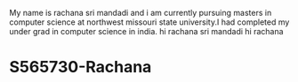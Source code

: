 My name is rachana sri mandadi and i am currently pursuing masters in computer science at northwest missouri state university.I had completed my under grad in computer science in india.
hi rachana sri mandadi
hi rachana
# S565730-Rachana
